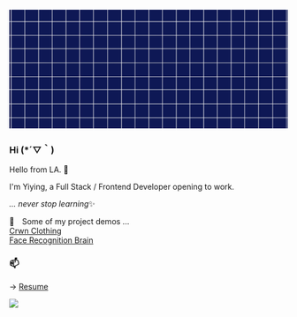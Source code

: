![Header](https://raw.githubusercontent.com/yjie28/yjie28/main/img/temp-header.jpg "Header")

### Hi (*´▽｀)

<!--
**yjie28/yjie28** is a ✨ _special_ ✨ repository because its `README.md` (this file) appears on your GitHub profile.

Here are some ideas to get you started:

- 🔭 I’m currently working on ...
- 🌱 I’m currently learning ...
- 👯 I’m looking to collaborate on ...
- 🤔 I’m looking for help with ...
- 💬 Ask me about ...
- 📫 How to reach me: ...
- 😄 Pronouns: ...
- ⚡ Fun fact: ...
-->

Hello from LA. 👋

I'm Yiying, a Full Stack / Frontend Developer opening to work. <br />

*... never stop learning*✨

💛 Some of my project demos ... <br />
[Crwn Clothing](https://crwnclothinggolive.herokuapp.com/) <br />
[Face Recognition Brain](https://face-recogition-brain-yjie.herokuapp.com)

### 📫 

-> [Resume](https://drive.google.com/file/d/1cftXQRlMUhSiKpGrau-5AtHilJyMK89e/view?usp=sharing)

<a href="https://linkedin.com/in/yjie28">
  <img src="https://img.shields.io/badge/linkedin-%230077B5.svg?&style=for-the-badge&logo=linkedin&logoColor=white">
</a>
